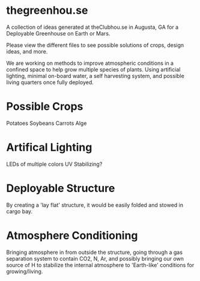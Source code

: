 thegreenhou.se
==============

A collection of ideas generated at theClubhou.se in Augusta, GA for a Deployable Greenhouse on Earth or Mars.

Please view the different files to see possible solutions of crops, design ideas, and more.

We are working on methods to improve atmospheric conditions in a confined space to help grow
multiple species of plants. Using artificial lighting, minimal on-board water, a self harvesting
system, and possible living quarters once fully deployed.



Possible Crops
===========================
Potatoes
Soybeans
Carrots
Alge



Artifical Lighting
===========================
LEDs of multiple colors
UV Stabilizing?



Deployable Structure
===========================
By creating a 'lay flat' structure, it would be easily folded and stowed in cargo bay.



Atmosphere Conditioning
===========================
Bringing atmosphere in from outside the structure, going through a gas separation system to contain
CO2, N, Ar, and possibly bringing our own source of H to stabilize the internal atmosphere to 'Earth-like'
conditions for growing/living.